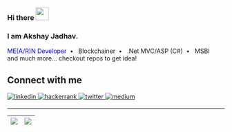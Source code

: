 ### Hi there <img src="https://raw.githubusercontent.com/MartinHeinz/MartinHeinz/master/wave.gif" width="30px">
### I am Akshay Jadhav.
<span style="color:blue">ME(A/R)N Developer</span> &nbsp;• &nbsp; Blockchainer &nbsp;• &nbsp;  .Net MVC/ASP (C#)  &nbsp;• &nbsp;  MSBI    
and much more... checkout repos to get idea!
## Connect with me  
<div align="left">
 <a href="https://www.linkedin.com/in/akshay-jadhav1998/" target="_blank">
<img src=https://img.shields.io/badge/linkedin-%231E77B5.svg?&style=for-the-badge&logo=linkedin&logoColor=white alt=linkedin style="margin-bottom: 5px;" />
</a>
<a href="https://www.hackerrank.com/Akshay_jadhav?hr_r=1" target="_blank">
<img src=https://img.shields.io/badge/hackerrank-black?&style=for-the-badge&logo=hackerrank&logoColor=whit alt=hackerrank style="margin-bottom: 5px;" />
</a>
<a href="https://www.freecodecamp.org/akshayjadhav" target="_blank">
<img src=https://img.shields.io/badge/freecodecamp-green?&style=for-the-badge&logo=freecodecamp&logoColor=black alt=twitter style="margin-bottom: 5px;" />
</a>
<a href="https://medium.com/@jadhavakshaymahesh" target="_blank">
<img src=https://img.shields.io/badge/medium-%23292929.svg?&style=for-the-badge&logo=medium&logoColor=white alt=medium style="margin-bottom: 5px;" />
</a>  
</div>

 ---

|<img  src="https://github-readme-stats.vercel.app/api?username=official-akshayjadhav&show_icons=true&theme=highcontrast"/>|<img  src="https://github-readme-streak-stats.herokuapp.com/?user=official-akshayjadhav&theme=highcontrast&ring=cccc00&fire=cccc00&currStreakLabel=00e6e6&sideLabels=e6e600"/>|
|---|---|


<!--
**official-akshayjadhav/official-akshayjadhav** is a ✨ _special_ ✨ repository because its `README.md` (this file) appears on your GitHub profile.

Here are some ideas to get you started:

- 🔭 I’m currently working on ...
- 🌱 I’m currently learning ...
- 👯 I’m looking to collaborate on ...
- 🤔 I’m looking for help with ...
- 💬 Ask me about ...
- 📫 How to reach me: ...
- 😄 Pronouns: ...
- ⚡ Fun fact: ...
-->
